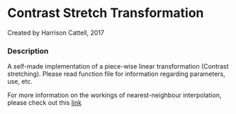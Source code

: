# Contrast Stretch Transformation

Created by Harrison Cattell, 2017

### Description

A self-made implementation of a piece-wise linear transformation (Contrast stretching).
Please read function file for information regarding parameters, use, etc.

For more information on the workings of nearest-neighbour interpolation, please check out this [link](https://homepages.inf.ed.ac.uk/rbf/HIPR2/stretch.htm)
